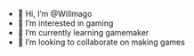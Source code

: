 - 👋 Hi, I’m @Willmago
- 👀 I’m interested in gaming
- 🌱 I’m currently learning gamemaker
- 💞️ I’m looking to collaborate on making games


<!---
Willmago/Willmago is a ✨ special ✨ repository because its `README.md` (this file) appears on your GitHub profile.
You can click the Preview link to take a look at your changes.
--->
